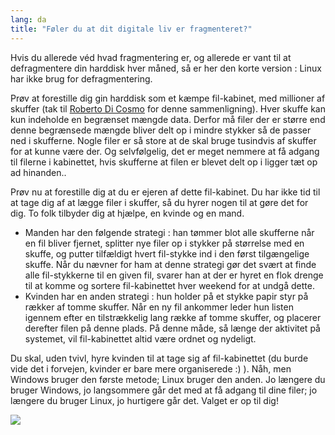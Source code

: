 ```yaml
---
lang: da
title: "Føler du at dit digitale liv er fragmenteret?"
---
```


Hvis du allerede véd hvad fragmentering er, og allerede er vant til at defragmentere din harddisk hver måned, så er her den korte version : Linux har ikke brug for defragmentering.

Prøv at forestille dig gin harddisk som et kæmpe fil-kabinet, med millioner af skuffer (tak til <a href="http://www.pps.jussieu.fr/~dicosmo/">Roberto Di Cosmo</a> for denne sammenligning). Hver skuffe kan kun indeholde en begrænset mængde data. Derfor må filer der er større end denne begrænsede mængde bliver delt op i mindre stykker så de passer ned i skufferne. Nogle filer er så store at de skal bruge tusindvis af skuffer for at kunne være der. Og selvfølgelig, det er meget nemmere at få adgang til filerne i kabinettet, hvis skufferne at filen er blevet delt op i ligger tæt op ad hinanden..

Prøv nu at forestille dig at du er ejeren af dette fil-kabinet. Du har ikke tid til at tage dig af at lægge filer i skuffer, så du hyrer nogen til at gøre det for dig. To folk tilbyder dig at hjælpe, en kvinde og en mand.

<ul>

<li>Manden har den følgende strategi : han tømmer blot alle skufferne når en fil bliver fjernet, splitter nye filer op i stykker på størrelse med en skuffe, og putter tilfældigt hvert fil-stykke ind i den først tilgængelige skuffe. Når du nævner for ham at denne strategi gør det svært at finde alle fil-stykkerne til en given fil, svarer han at der er hyret en flok drenge til at komme og sortere fil-kabinettet hver weekend for at undgå dette.</li>

<li>Kvinden har en anden strategi : hun holder på et stykke papir styr på rækker af tomme skuffer. Når en ny fil ankommer leder hun listen igennem efter en tilstrækkelig lang række af tomme skuffer, og placerer derefter filen på denne plads. På denne måde, så længe der aktivitet på systemet, vil fil-kabinettet altid være ordnet og nydeligt.</li>

</ul>

Du skal, uden tvivl, hyre kvinden til at tage sig af fil-kabinettet (du burde vide det i forvejen, kvinder er bare mere organiserede :) ). Nåh, men Windows bruger den første metode; Linux bruger den anden. Jo længere du bruger Windows, jo langsommere går det med at få adgang til dine filer; jo længere du bruger Linux, jo hurtigere går det. Valget er op til dig!

<img src="Images/defragment.png" />




